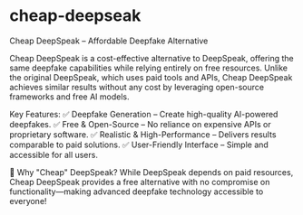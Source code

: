 # cheap-deepseak
Cheap DeepSpeak – Affordable Deepfake Alternative

Cheap DeepSpeak is a cost-effective alternative to DeepSpeak, offering the same deepfake capabilities while relying entirely on free resources. Unlike the original DeepSpeak, which uses paid tools and APIs, Cheap DeepSpeak achieves similar results without any cost by leveraging open-source frameworks and free AI models.

Key Features:
✅ Deepfake Generation – Create high-quality AI-powered deepfakes.
✅ Free & Open-Source – No reliance on expensive APIs or proprietary software.
✅ Realistic & High-Performance – Delivers results comparable to paid solutions.
✅ User-Friendly Interface – Simple and accessible for all users.

🚀 Why "Cheap" DeepSpeak?
While DeepSpeak depends on paid resources, Cheap DeepSpeak provides a free alternative with no compromise on functionality—making advanced deepfake technology accessible to everyone!